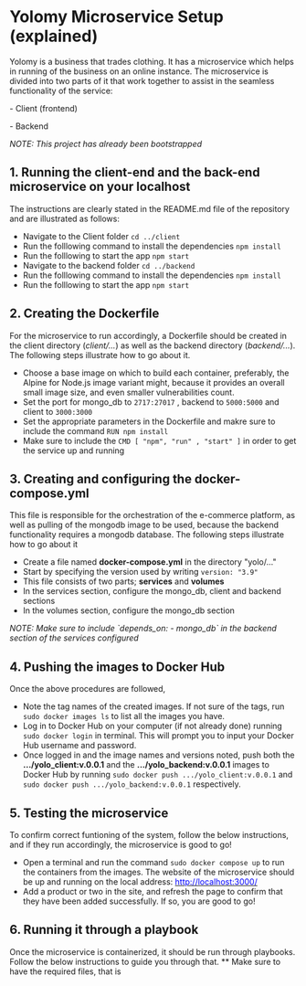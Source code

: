 # Yolomy Microservice Setup (explained)
Yolomy is a business that trades clothing. It has a microservice which helps in running of the business on an online instance. The microservice is divided into two parts of it that work together to assist in the seamless functionality of the service:
    <p>- Client (frontend)</p>
    <p>- Backend</p>
*NOTE: This project has already been bootstrapped*

## 1. Running the client-end and the back-end microservice on your localhost
The instructions are clearly stated in the README.md file of the repository and are illustrated as follows:
* Navigate to the Client folder `cd ../client`
* Run the folllowing command to install the dependencies `npm install`
* Run the folllowing to start the app `npm start`
* Navigate to the backend folder `cd ../backend`
* Run the folllowing command to install the dependencies `npm install`
* Run the folllowing to start the app `npm start`

## 2. Creating the Dockerfile
For the microservice to run accordingly, a Dockerfile should be created in the client directory (*client/...*) as well as the backend directory (*backend/...*). The following steps illustrate how to go about it.
* Choose a base image on which to build each container, preferably, the Alpine for Node.js image variant might, because it provides an overall small image size, and even smaller vulnerabilities count.
* Set the port for mongo_db to `2717:27017` , backend to `5000:5000` and client to `3000:3000`
* Set the appropriate parameters in the Dockerfile and makre sure to include the command `RUN npm install`
* Make sure to include the `CMD [ "npm", "run" , "start" ]` in order to get the service up and running

## 3. Creating and configuring the docker-compose.yml
This file is responsible for the orchestration of the e-commerce platform, as well as pulling of the mongodb image to be used, because the backend functionality requires a mongodb database. The following steps illustrate how to go about it
* Create a file named **docker-compose.yml** in the directory "yolo/..."
* Start by specifying the version used by writing `version: "3.9"`
* This file consists of two parts; **services** and **volumes**
* In the services section, configure the mongo_db, client and backend sections
* In the volumes section, configure the mongo_db section
<p><i>NOTE: Make sure to include `depends_on: - mongo_db` in the backend section of the services configured</i></p>

## 4. Pushing the images to Docker Hub
Once the above procedures are followed, 
* Note the tag names of the created images. If not sure of the tags, run `sudo docker images ls` to list all the images you have.
* Log in to Docker Hub on your computer (if not already done) running `sudo docker login` in terminal. This will prompt you to input your Docker Hub username and password.
* Once logged in and the image names and versions noted, push both the **.../yolo_client:v.0.0.1** and the **.../yolo_backend:v.0.0.1** images to Docker Hub by running `sudo docker push .../yolo_client:v.0.0.1` and `sudo docker push .../yolo_backend:v.0.0.1` respectively.

## 5. Testing the microservice
To confirm correct funtioning of the system, follow the below instructions, and if they run accordingly, the microservice is good to go!
* Open a terminal and run the command `sudo docker compose up` to run the containers from the images. The website of the microservice should be up and running on the local address: <a href="http://localhost:3000/"><font color="blue">http://localhost:3000/</font></a>
* Add a product or two in the site, and refresh the page to confirm that they have been added successfully. If so, you are good to go!

## 6. Running it through a playbook
Once the microservice is containerized, it should be run through playbooks. Follow the below instructions to guide you through that.
** Make sure to have the required files, that is
